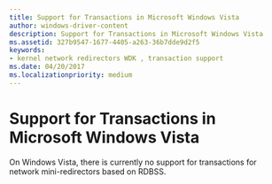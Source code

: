 ```yaml
---
title: Support for Transactions in Microsoft Windows Vista
author: windows-driver-content
description: Support for Transactions in Microsoft Windows Vista
ms.assetid: 327b9547-1677-4405-a263-36b7dde9d2f5
keywords:
- kernel network redirectors WDK , transaction support
ms.date: 04/20/2017
ms.localizationpriority: medium
---
```


# Support for Transactions in Microsoft Windows Vista


On Windows Vista, there is currently no support for transactions for network mini-redirectors based on RDBSS.

 

 





